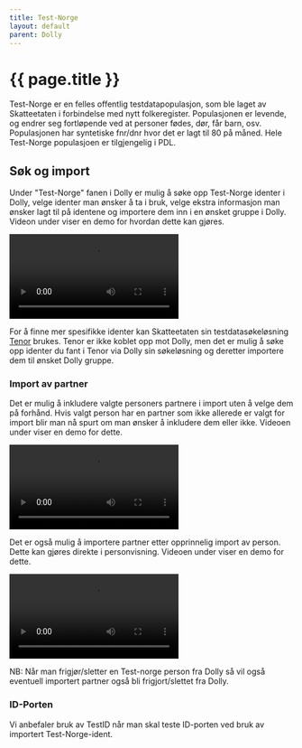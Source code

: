 ```yaml
---
title: Test-Norge
layout: default
parent: Dolly
---
```

# {{ page.title }}
Test-Norge er en felles offentlig testdatapopulasjon, som ble laget av Skatteetaten i
forbindelse med nytt folkeregister. Populasjonen er levende, og endrer seg fortløpende ved
at personer fødes, dør, får barn, osv. Populasjonen har syntetiske fnr/dnr hvor det er lagt til 80 på måned. 
Hele Test-Norge populasjoen er tilgjengelig i PDL. 

## Søk og import
Under "Test-Norge" fanen i Dolly er mulig å søke opp Test-Norge identer i Dolly, velge identer man ønsker å ta i bruk, 
velge ekstra informasjon man ønsker lagt til på identene og importere dem inn i en ønsket gruppe i Dolly. Videon under viser en demo for 
hvordan dette kan gjøres.

<video src="https://user-images.githubusercontent.com/58416744/169970311-42ec4332-e50f-449e-815f-0a5d1fb146c1.mov"
       controls="controls" style="max-width: 730px;" >

</video>


For å finne mer spesifikke identer kan Skatteetaten sin testdatasøkeløsning [Tenor](https://www.skatteetaten.no/skjema/testdata) 
brukes. Tenor er ikke koblet opp mot Dolly, men det er mulig å søke opp identer du fant i Tenor via Dolly sin 
søkeløsning og deretter importere dem til ønsket Dolly gruppe. 

### Import av partner
Det er mulig å inkludere valgte personers partnere i import uten å velge dem på forhånd. Hvis valgt person har en 
partner som ikke allerede er valgt for import blir man nå spurt om man ønsker å inkludere dem eller ikke.
Videoen under viser en demo for dette.

<video src="https://user-images.githubusercontent.com/58416744/169964310-ca58536f-210f-4b00-ae91-ec7bf8ecded4.mov"
       controls="controls" style="max-width: 730px;" >

</video>

Det er også mulig å importere partner etter opprinnelig import av person. Dette kan gjøres direkte i personvisning. 
Videoen under viser en demo for dette.

<video src="https://user-images.githubusercontent.com/58416744/169964561-975783ea-3279-467b-8448-7aba3fecbac0.mov"
       controls="controls" style="max-width: 730px;" >

</video>

NB: Når man frigjør/sletter en Test-norge person fra Dolly så vil også eventuell importert partner også bli frigjort/slettet fra Dolly.

### ID-Porten
Vi anbefaler bruk av TestID når man skal teste ID-porten ved bruk av importert Test-Norge-ident. 
